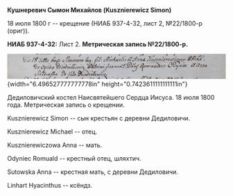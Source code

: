 **Кушнеревич Сымон Михайлов (Kusznierewicz Simon)**

18 июля 1800 г -- крещение (НИАБ 937-4-32, лист 2, №22/1800-р (ориг)).

**НИАБ 937-4-32:** Лист 2. **Метрическая запись №22/1800-р.**

![](./media/a19fbe25b1447a5f49ae33de91eabb63421eb318.png){width="6.496527777777778in"
height="0.7423611111111111in"}

Дедиловичский костел Наисвятейшего Сердца Иисуса. 18 июля 1800 года.
Метрическая запись о крещении.

Kusznierewicz Simon -- сын крестьян с деревни Дедиловичи.

Kusznierewicz Michael -- отец.

Kusznierewiczowa Anna -- мать.

Odyniec Romuald -- крестный отец, шляхтич.

Sutowska Anna -- крестная мать, с деревни Дедиловичи.

Linhart Hyacinthus -- ксёндз.
